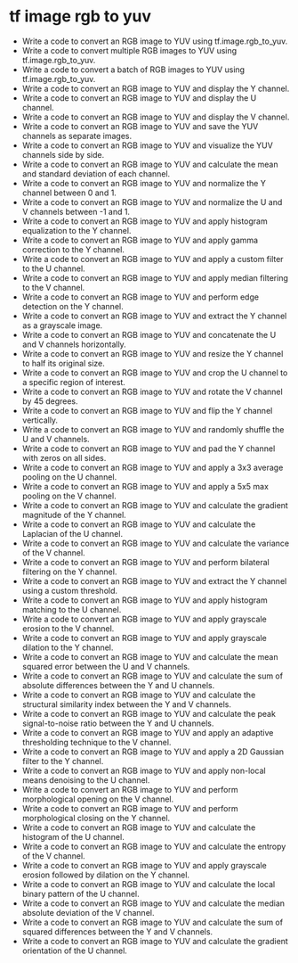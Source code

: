 # tf image rgb to yuv

- Write a code to convert an RGB image to YUV using tf.image.rgb_to_yuv.
- Write a code to convert multiple RGB images to YUV using tf.image.rgb_to_yuv.
- Write a code to convert a batch of RGB images to YUV using tf.image.rgb_to_yuv.
- Write a code to convert an RGB image to YUV and display the Y channel.
- Write a code to convert an RGB image to YUV and display the U channel.
- Write a code to convert an RGB image to YUV and display the V channel.
- Write a code to convert an RGB image to YUV and save the YUV channels as separate images.
- Write a code to convert an RGB image to YUV and visualize the YUV channels side by side.
- Write a code to convert an RGB image to YUV and calculate the mean and standard deviation of each channel.
- Write a code to convert an RGB image to YUV and normalize the Y channel between 0 and 1.
- Write a code to convert an RGB image to YUV and normalize the U and V channels between -1 and 1.
- Write a code to convert an RGB image to YUV and apply histogram equalization to the Y channel.
- Write a code to convert an RGB image to YUV and apply gamma correction to the Y channel.
- Write a code to convert an RGB image to YUV and apply a custom filter to the U channel.
- Write a code to convert an RGB image to YUV and apply median filtering to the V channel.
- Write a code to convert an RGB image to YUV and perform edge detection on the Y channel.
- Write a code to convert an RGB image to YUV and extract the Y channel as a grayscale image.
- Write a code to convert an RGB image to YUV and concatenate the U and V channels horizontally.
- Write a code to convert an RGB image to YUV and resize the Y channel to half its original size.
- Write a code to convert an RGB image to YUV and crop the U channel to a specific region of interest.
- Write a code to convert an RGB image to YUV and rotate the V channel by 45 degrees.
- Write a code to convert an RGB image to YUV and flip the Y channel vertically.
- Write a code to convert an RGB image to YUV and randomly shuffle the U and V channels.
- Write a code to convert an RGB image to YUV and pad the Y channel with zeros on all sides.
- Write a code to convert an RGB image to YUV and apply a 3x3 average pooling on the U channel.
- Write a code to convert an RGB image to YUV and apply a 5x5 max pooling on the V channel.
- Write a code to convert an RGB image to YUV and calculate the gradient magnitude of the Y channel.
- Write a code to convert an RGB image to YUV and calculate the Laplacian of the U channel.
- Write a code to convert an RGB image to YUV and calculate the variance of the V channel.
- Write a code to convert an RGB image to YUV and perform bilateral filtering on the Y channel.
- Write a code to convert an RGB image to YUV and extract the Y channel using a custom threshold.
- Write a code to convert an RGB image to YUV and apply histogram matching to the U channel.
- Write a code to convert an RGB image to YUV and apply grayscale erosion to the V channel.
- Write a code to convert an RGB image to YUV and apply grayscale dilation to the Y channel.
- Write a code to convert an RGB image to YUV and calculate the mean squared error between the U and V channels.
- Write a code to convert an RGB image to YUV and calculate the sum of absolute differences between the Y and U channels.
- Write a code to convert an RGB image to YUV and calculate the structural similarity index between the Y and V channels.
- Write a code to convert an RGB image to YUV and calculate the peak signal-to-noise ratio between the Y and U channels.
- Write a code to convert an RGB image to YUV and apply an adaptive thresholding technique to the V channel.
- Write a code to convert an RGB image to YUV and apply a 2D Gaussian filter to the Y channel.
- Write a code to convert an RGB image to YUV and apply non-local means denoising to the U channel.
- Write a code to convert an RGB image to YUV and perform morphological opening on the V channel.
- Write a code to convert an RGB image to YUV and perform morphological closing on the Y channel.
- Write a code to convert an RGB image to YUV and calculate the histogram of the U channel.
- Write a code to convert an RGB image to YUV and calculate the entropy of the V channel.
- Write a code to convert an RGB image to YUV and apply grayscale erosion followed by dilation on the Y channel.
- Write a code to convert an RGB image to YUV and calculate the local binary pattern of the U channel.
- Write a code to convert an RGB image to YUV and calculate the median absolute deviation of the V channel.
- Write a code to convert an RGB image to YUV and calculate the sum of squared differences between the Y and V channels.
- Write a code to convert an RGB image to YUV and calculate the gradient orientation of the U channel.